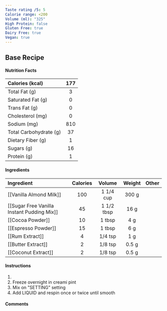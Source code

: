 ```yaml
---
Taste rating /5: 5
Calorie range: <200
Volume (ml): "325"
High Protein: false
Gluten Free: true
Dairy Free: true
Vegan: true
---
```

## Base Recipe
#### Nutrition Facts
| Calories (kcal) | 177 |
| :-- | :--: |
| Total Fat (g) | 3 |
| Saturated Fat (g) | 0 |
| Trans Fat (g) | 0 |
| Cholesterol (mg) | 0 |
| Sodium (mg) | 810 |
| Total Carbohydrate (g) | 37 |
| Dietary Fiber (g) | 1 |
| Sugars (g) | 16 |
| Protein (g) | 1 |
#### Ingredients
| Ingredient | Calories | Volume | Weight | Other |
| :-- | :--: | :--: | :--: | :--: |
| [[Vanilla Almond Milk]] | 100 | 1 1/4 cup | 300 g | |
| [[Sugar Free Vanilla Instant Pudding Mix]] | 45 | 1 1/2 tbsp | 16 g |  |
| [[Cocoa Powder]] | 10 | 1 tbsp | 4 g | |
| [[Espresso Powder]] | 15 | 1 tbsp | 6 g | |
| [[Rum Extract]] | 4 | 1/4 tsp | 1 g | |
| [[Butter Extract]] | 2 | 1/8 tsp | 0.5 g | |
| [[Coconut Extract]] | 2 | 1/8 tsp | 0.5 g | |
#### Instructions

1. 
2. Freeze overnight in creami pint
3. Mix on "SETTING" setting
4. Add LIQUID and respin once or twice until smooth

#### Comments